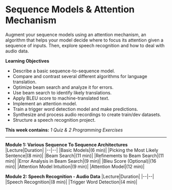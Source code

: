 # Sequence Models & Attention Mechanism

Augment your sequence models using an attention mechanism, an algorithm that helps your model decide where to focus its attention given a sequence of inputs. Then, explore speech recognition and how to deal with audio data.

**Learning Objectives**
* Describe a basic sequence-to-sequence model.
* Compare and contrast several different algorithms for language translation.
* Optimize beam search and analyze it for errors.
* Use beam search to identify likely translations.
* Apply BLEU score to machine-translated text.
* Implement an attention model.
* Train a trigger word detection model and make predictions.
* Synthesize and process audio recordings to create train/dev datasets.
* Structure a speech recognition project.

**This week contains:** *1 Quiz & 2 Programming Exercises*

----

**Module 1: Various Sequence To Sequence Architectures**
|Lecture|Duration|
|--|--|
|Basic Models|(6 min)|
|Picking the Most Likely Sentence|(8 min)|
|Beam Search|(11 min)|
|Refinements to Beam Search|(11 min)|
|Error Analysis in Beam Search|(9 min)|
|Bleu Score (Optional)|(16 min)|
|Attention Model Intuition|(9 min)|
|Attention Model|(12 min)|

**Module 2: Speech Recognition - Audio Data**
|Lecture|Duration|
|--|--|
|Speech Recognition|(8 min)|
|Trigger Word Detection|(4 min)|